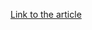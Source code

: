 [Link to the article](https://bartblaze.blogspot.com/2018/04/this-is-spartacus-new-ransomware-on.html)
